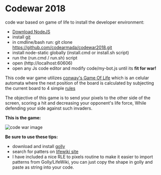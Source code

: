 # Codewar 2018
code war based on game of life
to install the developer environment: 
* [Download NodeJS](https://nodejs.org/en/download/)
* install [git](https://git-scm.com/downloads)
* in cmdline/bash run:
  git clone https://github.com/codearmada/codewar2018.git
* install node-static globally (install.cmd or install.sh script)
* run the (run.cmd / run.sh) script
* open (http://localhost:60606)
* open any Js code editor and modify code/my-bot.js until its **fit for war!**

This code war game utilizes [conway's Game Of Life](https://en.wikipedia.org/wiki/Conway%27s_Game_of_Life) which is an celular automata
where the next position of the board is calculated by subjecting the current board to 4 simple [rules](https://en.wikipedia.org/wiki/Conway%27s_Game_of_Life#Rules)

The objective of this game is to send your pixels to the other side of the screen, scoring a hit and decreasing your opponent's life force, While defending your side against such invaders.

**This is the game:**

![code war image](https://github.com/codearmada/codewar2018/blob/master/sample.gif "code war!")

**Be sure to use these tips:**
* download and install [golly](https://sourceforge.net/projects/golly/files/golly/golly-3.2/)
* search for patters on [lifewiki site](http://www.conwaylife.com/wiki/Category:Patterns)
* I have included a nice RLE to pixels routine to make it easier to import patterns from Golly/LifeWiki, you can just copy the shape in golly and paste as string into your code.
